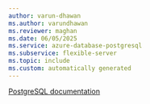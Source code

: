 ```yaml
---
author: varun-dhawan
ms.author: varundhawan
ms.reviewer: maghan
ms.date: 06/05/2025
ms.service: azure-database-postgresql
ms.subservice: flexible-server
ms.topic: include
ms.custom: automatically generated
---
```

[PostgreSQL documentation](https://www.postgresql.org/docs/release/13.22/)

